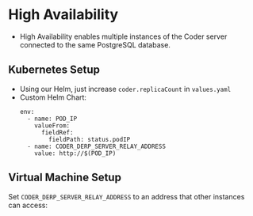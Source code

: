 # High Availability

- High Availability enables multiple instances of the Coder server connected to the same PostgreSQL database.

## Kubernetes Setup

- Using our Helm, just increase `coder.replicaCount` in `values.yaml`
- Custom Helm Chart:
  ```
  env:
    - name: POD_IP
      valueFrom:
        fieldRef:
          fieldPath: status.podIP
    - name: CODER_DERP_SERVER_RELAY_ADDRESS
      value: http://$(POD_IP)
  ```

## Virtual Machine Setup

Set `CODER_DERP_SERVER_RELAY_ADDRESS` to an address that other instances can access:
